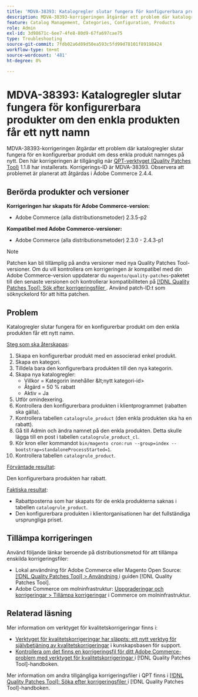 ```yaml
---
title: 'MDVA-38393: Katalogregler slutar fungera för konfigurerbara produkter om den enkla produkten får ett nytt namn'
description: MDVA-38393-korrigeringen åtgärdar ett problem där katalogregler slutar fungera för en konfigurerbar produkt om dess enkla produkt namnges på nytt. Den här korrigeringen är tillgänglig när [QPT-verktyget (Quality Patches Tool)](https://experienceleague.adobe.com/sv/docs/commerce-operations/tools/quality-patches-tool/quality-patches-tool-to-self-serve-quality-patches) 1.1.8 är installerat. Korrigerings-ID är MDVA-38393. Observera att problemet är planerat att åtgärdas i Adobe Commerce 2.4.4.
feature: Catalog Management, Categories, Configuration, Products
role: Admin
exl-id: 3d98671c-6ee7-4fe8-80d9-67fa697cae75
type: Troubleshooting
source-git-commit: 7fdb02a6d89d50ea593c5fd99d78101f89198424
workflow-type: tm+mt
source-wordcount: '481'
ht-degree: 0%

---
```


# MDVA-38393: Katalogregler slutar fungera för konfigurerbara produkter om den enkla produkten får ett nytt namn

MDVA-38393-korrigeringen åtgärdar ett problem där katalogregler slutar fungera för en konfigurerbar produkt om dess enkla produkt namnges på nytt. Den här korrigeringen är tillgänglig när [QPT-verktyget (Quality Patches Tool)](https://experienceleague.adobe.com/sv/docs/commerce-operations/tools/quality-patches-tool/quality-patches-tool-to-self-serve-quality-patches) 1.1.8 har installerats. Korrigerings-ID är MDVA-38393. Observera att problemet är planerat att åtgärdas i Adobe Commerce 2.4.4.

## Berörda produkter och versioner

**Korrigeringen har skapats för Adobe Commerce-version:**

* Adobe Commerce (alla distributionsmetoder) 2.3.5-p2

**Kompatibel med Adobe Commerce-versioner:**

* Adobe Commerce (alla distributionsmetoder) 2.3.0 - 2.4.3-p1

>[!NOTE]
>
>Patchen kan bli tillämplig på andra versioner med nya Quality Patches Tool-versioner. Om du vill kontrollera om korrigeringen är kompatibel med din Adobe Commerce-version uppdaterar du `magento/quality-patches`-paketet till den senaste versionen och kontrollerar kompatibiliteten på [[!DNL Quality Patches Tool]: Sök efter korrigeringsfiler ](https://experienceleague.adobe.com/sv/docs/commerce-operations/tools/quality-patches-tool/quality-patches-tool-to-self-serve-quality-patches). Använd patch-ID:t som söknyckelord för att hitta patchen.

## Problem

Katalogregler slutar fungera för en konfigurerbar produkt om den enkla produkten får ett nytt namn.

<u>Steg som ska återskapas</u>:

1. Skapa en konfigurerbar produkt med en associerad enkel produkt.
1. Skapa en kategori.
1. Tilldela bara den konfigurerbara produkten till den nya kategorin.
1. Skapa nya katalogregler:
   * Villkor = Kategorin innehåller \&lt;nytt kategori-id>
   * Åtgärd = 50 % rabatt
   * Aktiv = Ja
1. Utför omindexering.
1. Kontrollera den konfigurerbara produkten i klientprogrammet (rabatten ska gälla).
1. Kontrollera tabellen `catalogrule_product` (den enkla produkten ska ha en rabatt).
1. Gå till Admin och ändra namnet på den enkla produkten. Detta skulle lägga till en post i tabellen `catalogrule_product_cl`.
1. Kör kron eller kommandot `bin/magento cron:run --group=index --bootstrap=standaloneProcessStarted=1`.
1. Kontrollera tabellen `catalogrule_product`.

<u>Förväntade resultat</u>:

Den konfigurerbara produkten har rabatt.

<u>Faktiska resultat</u>:

* Rabattposterna som har skapats för de enkla produkterna saknas i tabellen `catalogrule_product`.
* Den konfigurerbara produkten i klientorganisationen har det fullständiga ursprungliga priset.

## Tillämpa korrigeringen

Använd följande länkar beroende på distributionsmetod för att tillämpa enskilda korrigeringsfiler:

* Lokal användning för Adobe Commerce eller Magento Open Source: [[!DNL Quality Patches Tool] > Användning ](/help/tools/quality-patches-tool/usage.md) i guiden [!DNL Quality Patches Tool].
* Adobe Commerce om molninfrastruktur: [Uppgraderingar och korrigeringar > Tillämpa korrigeringar](https://experienceleague.adobe.com/docs/commerce-cloud-service/user-guide/develop/upgrade/apply-patches.html?lang=sv-SE) i Commerce om molninfrastruktur.

## Relaterad läsning

Mer information om verktyget för kvalitetskorrigeringar finns i:

* [Verktyget för kvalitetskorrigeringar har släppts: ett nytt verktyg för självbetjäning av kvalitetskorrigeringar](https://experienceleague.adobe.com/sv/docs/commerce-operations/tools/quality-patches-tool/quality-patches-tool-to-self-serve-quality-patches) i kunskapsbasen för support.
* [Kontrollera om det finns en korrigeringsfil för ditt Adobe Commerce-problem med verktyget för kvalitetskorrigeringar ](/help/tools/quality-patches-tool/patches-available-in-qpt/check-patch-for-magento-issue-with-magento-quality-patches.md) i [!DNL Quality Patches Tool]-handboken.

Mer information om andra tillgängliga korrigeringsfiler i QPT finns i [[!DNL Quality Patches Tool]: Söka efter korrigeringsfiler ](https://experienceleague.adobe.com/tools/commerce-quality-patches/index.html?lang=sv-SE) i [!DNL Quality Patches Tool]-handboken.
